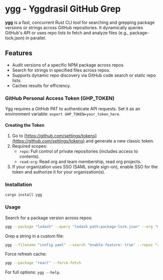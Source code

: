 # ygg - Yggdrasil GitHub Grep

**ygg** is a fast, concurrent Rust CLI tool for searching and grepping package versions or strings across GitHub repositories. It dynamically queries GitHub's API or uses repo lists to fetch and analyze files (e.g., package-lock.json) in parallel.

## Features
- Audit versions of a specific NPM package across repos.
- Search for strings in specified files across repos.
- Supports dynamic repo discovery via GitHub code search or static repo lists.
- Caches results for efficiency.

### GitHub Personal Access Token (GHP_TOKEN)
Ygg requires a GitHub PAT to authenticate API requests. Set it as an environment variable: `export GHP_TOKEN=your_token_here`.

#### Creating the Token
1. Go to [https://github.com/settings/tokens](https://github.com/settings/tokens) and generate a new classic token.
2. Required scopes:
   - `repo`: Full control of private repositories (includes access to contents).
   - `read:org`: Read org and team membership, read org projects.
3. If your organization uses SSO (SAML single sign-on), enable SSO for the token and authorize it for your organization(s).

### Installation
```sh
cargo install ygg
```

### Usage
Search for a package version across repos:
```sh
ygg --package "lodash" --query "lodash path:package-lock.json" --org "my-org"
```

Grep a string in a custom file:
```sh
ygg --filename "config.yaml" --search "enable-feature: true" --repos "repos.json"
```

Force refresh cache:
```sh
ygg --package "react" --force-fetch
```

For full options: `ygg --help`.
